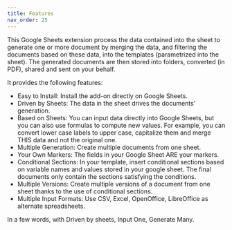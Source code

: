 ```yaml
---
title: Features
nav_order: 25
---
```


This Google Sheets extension process the data contained into the sheet to generate one or more document by merging the data, and filtering the documents based on these data, into the templates (parametrized into the sheet). The generated documents are then stored into folders, converted (in PDF), shared and sent on your behalf.

It provides the following features:

* Easy to Install: Install the add-on directly on Google Sheets.
* Driven by Sheets: The data in the sheet drives the documents' generation.
* Based on Sheets: You can input data directly into Google Sheets, but you can also use formulas to compute new values. For example, you can convert lower case labels to upper case, capitalize them and merge THIS data and not the original one.
* Multiple Generation: Create multiple documents from one sheet.
* Your Own Markers: The fields in your Google Sheet ARE your markers.
* Conditional Sections: In your template, insert conditional sections based on variable names and values stored in your google sheet. The final documents only contain the sections satisfying the conditions.
* Multiple Versions: Create multiple versions of a document from one sheet thanks to the use of conditional sections.
* Multiple Input Formats: Use CSV, Excel, OpenOffice, LibreOffice as alternate spreadsheets.

In a few words, with Driven by sheets, Input One, Generate Many.
